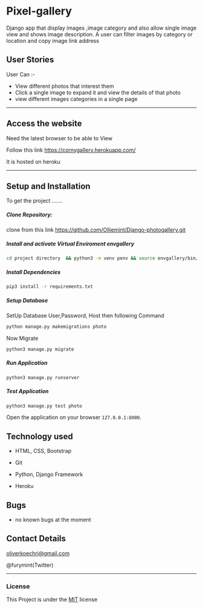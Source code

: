 # Pixel-gallery
Django app that display images ,image category and also allow single image view and shows image description. A user can filter images by category or location and copy image link address

## User Stories  
User Can :-

* View different photos that interest them  
* Click a single image to expand it and view the details of that photo  
* view different images categories in a single page 
 

---
## Access the website
Need the latest browser to be able to View

Follow this link https://cornygallery.herokuapp.com/

It is hosted on heroku

---

## Setup and Installation  
To get the project .......  
  
##### Clone Repository:  

clone from this link https://github.com/Olliemint/Django-photogallery.git

##### Install and activate Virtual Enviroment envgallery  
 ```bash 
cd project directory  && python3 -m venv penv && source envgallery/bin/activate 
```  
##### Install Dependencies  
 ```bash 
 pip3 install -r requirements.txt 
```  
##### Setup Database  
  SetUp Database User,Password, Host then following Command  
 ```bash 
python manage.py makemigrations photo 
 ``` 
 Now Migrate  
 ```bash 
 python3 manage.py migrate 
```
##### Run Application  
 ```bash 
 python3 manage.py runserver
```
##### Test Application  
 ```bash 
 python3 manage.py test photo
```
Open the application on your browser `127.0.0.1:8000`.  
  
  
## Technology used  
  
* HTML, CSS, Bootstrap

* Git

* Python, Django Framework

* Heroku 
  
  
## Bugs  
* no known bugs at the moment
  
## Contact Details
oliverkoechrj@gmail.com

@furymint(Twitter)


---

### License
This Project is under the [MIT](LICENSE) license
